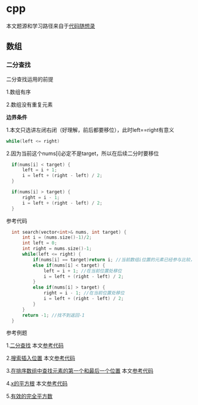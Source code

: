 # cpp

本文题源和学习路径来自于[代码随想录](https://programmercarl.com/)

## 数组
### 二分查找

二分查找运用的前提

  1.数组有序

  2.数组没有重复元素

**边界条件**

  1.本文只选讲左闭右闭（好理解，前后都要移位），此时left==right有意义
  ```cpp
  while(left <= right)
  ```

  2.因为当前这个nums[i]必定不是target，所以在后续二分时要移位
  >     
  ```cpp
    if(nums[i] < target) {
        left = i + 1;
        i = left + (right - left) / 2;
    }
  ```
  >     
  ```cpp
    if(nums[i] > target) {
        right = i - 1; 
        i = left + (right - left) / 2;
    }
  ```

参考代码

  >
  ```cpp
    int search(vector<int>& nums, int target) {
        int i = (nums.size()-1)/2;
        int left = 0;
        int right = nums.size()-1;
        while(left <= right) { 
            if(nums[i] == target)return i; //当前数组i位置的元素已经参与比较，所以后续二分需要移位(+1/-1)
            else if(nums[i] < target) {
                left = i + 1; //在当前位置处移位
                i = left + (right - left) / 2;
            }
            else if(nums[i] > target) {
                right = i - 1; //在当前位置处移位
                i = left + (right - left) / 2;
            }
        }
        return -1; //找不到返回-1
    }
  ```

参考例题

1.[二分查找](https://leetcode.cn/problems/binary-search/)
本文[参考代码](leetcode//../src//数组/二分查找/704二分查找.cpp)

2.[搜索插入位置](https://leetcode.cn/problems/search-insert-position/)
本文[参考代码](leetcode//../src/数组/二分查找/35搜索插入位置.cpp)

3.[在排序数组中查找元素的第一个和最后一个位置](https://leetcode.cn/problems/find-first-and-last-position-of-element-in-sorted-array/)
本文[参考代码](leetcode//../src/数组/二分查找//34在排序数组中查找元素的第一个和最后一个位置.cpp)

4.[x的平方根](https://leetcode.cn/problems/sqrtx/)
本文[参考代码](leetcode//../src/数组/二分查找/69x的平方根.cpp)

5.[有效的完全平方数](https://leetcode.cn/problems/valid-perfect-square/)